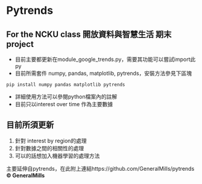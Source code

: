 # Pytrends
## For the NCKU class 開放資料與智慧生活 期末project
- 目前主要都更新在module_google_trends.py，需要其功能可以嘗試import此py
- 目前所需套件 numpy, pandas, matplotlib, pytrends，安裝方法參見下區塊
```
pip install numpy pandas matplotlib pytrends
```
- 詳細使用方法可以參閱python檔案內的註解
- 目前只以interest over time 作為主要數據

## 目前所須更新
1. 針對 interest by region的處理
2. 針對數據之間的相關性的處理
3. 可以的話想加入機器學習的處理方法

主要延伸自pytrends，在此附上連結https://github.com/GeneralMills/pytrends
**© GeneralMills**
